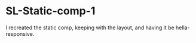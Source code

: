 # SL-Static-comp-1
I recreated the static comp, keeping with the layout, and having it be hella-responsive.
